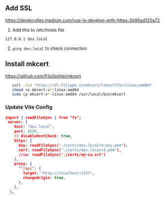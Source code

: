 ## Add SSL

https://derekcolley.medium.com/vue-js-develop-with-https-2b95ad120a72

1. Add this to /etc/hosts file

```file
127.0.0.1 dev.local
```

2. `ping dev.local` to check connection

## Install mkcert

https://github.com/FiloSottile/mkcert

```bash
   curl -JLO "https://dl.filippo.io/mkcert/latest?for=linux/amd64"
   chmod +x mkcert-v*-linux-amd64
   sudo cp mkcert-v*-linux-amd64 /usr/local/bin/mkcert
```

### Update Vite Config

```json
import { readFileSync } from "fs";
 server: {
    host: "dev.local",
    port: 8080,
    // disableHostCheck: true,
    https: {
      key: readFileSync("./certs/dev.local+4-key.pem"),
      cert: readFileSync("./certs/dev.local+4.pem"),
      //ca: readFileSync('./certs/my-ca.crt')
    },
    proxy: {
      "^/api": {
        target: "http://localhost:1337",
        changeOrigin: true,
      },
    },
  },
```

